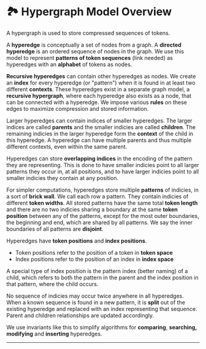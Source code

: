 # 🏞 Hypergraph Model Overview

A hypergraph is used to store compressed sequences of tokens.

A **hyperedge** is conceptually a set of nodes from a graph. A **directed hyperedge** is an ordered sequence of nodes in the graph. We use this model to represent **patterns of token sequences** (link needed) as hyperedges with an **alphabet** of tokens as nodes.

**Recursive hyperedges** can contain other hyperedges as nodes. We create an **index** for every hyperedge (or "pattern") when it is found in at least two different **contexts**. These hyperedges exist in a separate graph model, a **recursive hypergraph**, where each hyperedge also exists as a node, that can be connected with a hyperedge. We impose various **rules** on these edges to maximize compression and stored information.

Larger hyperedges can contain indices of smaller hyperedges. The larger indices are called **parents** and the smaller indicies are called **children**. The remaining indicies in the larger hyperedge form the **context** of the child in this hyperedge. A hyperedge can have multiple parents and thus multiple different contexts, even within the same parent.

Hyperedges can store **overlapping indices** in the encoding of the pattern they are representing. This is done to have smaller indicies point to all larger patterns they occur in, at all positions, and to have larger indicies point to all smaller indicies they contain at any position.

For simpler computations, hyperedges store multiple **patterns** of indicies, in a sort of **brick wall**. We call each row a pattern. They contain indicies of different **token widths**. All stored patterns have the same total **token length** and there are no two indicies sharing a boundary at the same **token position** between any of the patterns, except for the most outer boundaries, the beginning and end, which are shared by all patterns. We say the inner boundaries of all patterns are **disjoint**.

Hyperedges have **token positions** and **index positions**.

* Token positions refer to the position of a token in **token space**
* Index positions refer to the position of an index in **index space**

A special type of index position is the pattern index (better naming) of a child, which refers to both the pattern in the parent and the index position in that pattern, where the child occurs.

No sequence of indicies may occur twice anywhere in all hyperedges. When a known sequence is found in a new pattern, it is **split** out of the existing hyperedge and replaced with an index representing that sequence. Parent and children relationships are updated accordingly.

We use invariants like this to simplify algorithms for **comparing**, **searching, modifying** and **inserting** hyperedges.

****

